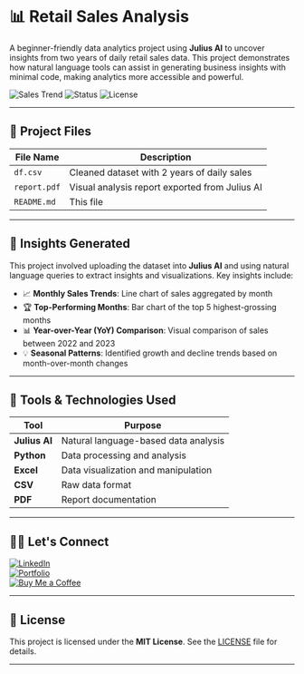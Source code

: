 # 📊 Retail Sales Analysis

A beginner-friendly data analytics project using **Julius AI** to uncover insights from two years of daily retail sales data. This project demonstrates how natural language tools can assist in generating business insights with minimal code, making analytics more accessible and powerful.

![Sales Trend](https://img.shields.io/badge/Tool-JuliusAI-blueviolet?style=flat-square)
![Status](https://img.shields.io/badge/Status-Completed-brightgreen?style=flat-square)
![License](https://img.shields.io/badge/License-MIT-lightgrey?style=flat-square)

---

## 📁 Project Files

| File Name   | Description                            |
|-------------|----------------------------------------|
| `df.csv`    | Cleaned dataset with 2 years of daily sales |
| `report.pdf`| Visual analysis report exported from Julius AI |
| `README.md` | This file |

---

## 🧠 Insights Generated

This project involved uploading the dataset into **Julius AI** and using natural language queries to extract insights and visualizations. Key insights include:

- 📈 **Monthly Sales Trends**: Line chart of sales aggregated by month
- 🏆 **Top-Performing Months**: Bar chart of the top 5 highest-grossing months
- 📊 **Year-over-Year (YoY) Comparison**: Visual comparison of sales between 2022 and 2023
- 💡 **Seasonal Patterns**: Identified growth and decline trends based on month-over-month changes

---

## 🚀 Tools & Technologies Used

| Tool       | Purpose                          |
|------------|----------------------------------|
| **Julius AI** | Natural language-based data analysis |
| **Python**   | Data processing and analysis      |
| **Excel**    | Data visualization and manipulation |
| **CSV**     | Raw data format                 |
| **PDF**     | Report documentation            |

---

## 🙋‍♂️ Let's Connect



[![LinkedIn](https://img.shields.io/badge/LinkedIn-blue?style=for-the-badge&logo=linkedin&logoColor=white)](https://www.linkedin.com/in/your-linkedin-id)  
[![Portfolio](https://img.shields.io/badge/Portfolio-black?style=for-the-badge&logo=portfolio&logoColor=white)](https://yourportfolio.com)  
[![Buy Me a Coffee](https://img.shields.io/badge/-Buy%20Me%20a%20Coffee-ffdd00?style=for-the-badge&logo=buy-me-a-coffee&logoColor=black)](https://www.buymeacoffee.com/yourusername)

---

## 📄 License

This project is licensed under the **MIT License**. See the [LICENSE](./LICENSE) file for details.

---


